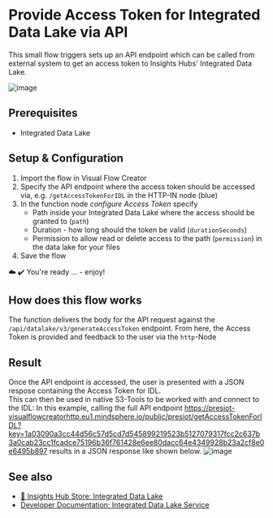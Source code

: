 # Provide Access Token for Integrated Data Lake via API
<!-- (mandatory) Insert a description for the example flow. Describe the use case or its specialty. -->
This small flow triggers sets up an API endpoint which can be called from external system to get an access token to Insights Hubs' Integrated Data Lake. 

<!-- Insert an example image -->
![image](./doc/example.png)

## Prerequisites
<!-- (optional) Describe prerequisites other than VFC to make this flow work -->
- Integrated Data Lake 
  
## Setup & Configuration
1. Import the flow in Visual Flow Creator
2. Specify the API endpoint where the access token should be accessed via, e.g. `/getAccessTokenForIDL` in the HTTP-IN node (blue)
3. In the function node *configure Access Token* specify
   - Path inside your Integrated Data Lake where the access should be granted to (`path`)
   - Duration - how long should the token be valid (`durationSeconds`)
   - Permission to allow read or delete access to the path (`permission`) in the data lake for your files
4.  Save the flow 

:cloud: :heavy_check_mark: You're ready ... - enjoy!


## How does this flow works
The function delivers the body for the API request against the `/api/datalake/v3/generateAccessToken` endpoint. From here, the Access Token is provided and feedback to the user via the `http`-Node

## Result
Once the API endpoint is accessed, the user is presented with a JSON respose containing the Access Token for IDL.  
This can then be used in native S3-Tools to be worked with and connect to the IDL: 
In this example, calling the full API endpoint https://presiot-visualflowcreatorhttp.eu1.mindsphere.io/public/presiot/getAccessTokenForIDL?key=1a03090a3cc44d56c57d5cd7d545899219523b5127079317fcc2c637b3a0cab23cc1fcadce75196b36f761428e6ee80dacc64e4349928b23a2cf8e0e6495b897 results in a JSON response like shown below.
![image](./doc/result_IDL_AccessToken.png)


## See also
- [:shopping_cart: Insights Hub Store: Integrated Data Lake](https://www.dex.siemens.com/mindsphere/mindaccess/integrated-data-lake-essential)
- [Developer Documentation: Integrated Data Lake Service](https://developer.mindsphere.io/apis/iot-integrated-data-lake/api-integrated-data-lake-overview.html)




